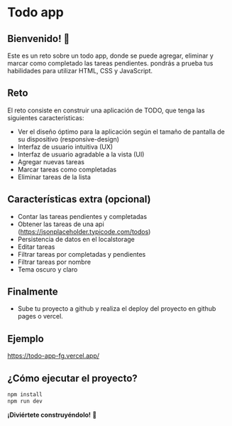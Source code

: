 
# Todo app

## Bienvenido! 👋

Este es un reto sobre un todo app, donde se puede agregar, eliminar y marcar como completado las tareas pendientes. pondrás a prueba tus habilidades para utilizar HTML, CSS y JavaScript.

## Reto

El reto consiste en construir una aplicación de TODO, que tenga las siguientes características:

- Ver el diseño óptimo para la aplicación según el tamaño de pantalla de su dispositivo (responsive-design)
- Interfaz de usuario intuitiva (UX)
- Interfaz de usuario agradable a la vista (UI)
- Agregar nuevas tareas
- Marcar tareas como completadas
- Eliminar tareas de la lista

## Características extra (opcional)

- Contar las tareas pendientes y completadas
- Obtener las tareas de una api (https://jsonplaceholder.typicode.com/todos)
- Persistencia de datos en el localstorage
- Editar tareas
- Filtrar tareas por completadas y pendientes
- Filtrar tareas por nombre
- Tema oscuro y claro

## Finalmente

- Sube tu proyecto a github y realiza el deploy del proyecto en github pages o vercel.

## Ejemplo

https://todo-app-fg.vercel.app/

## ¿Cómo ejecutar el proyecto?

```bash
npm install
npm run dev
```

**¡Diviértete construyéndolo!** 🚀